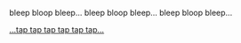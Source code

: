 bleep bloop bleep... bleep bloop bleep... bleep bloop bleep...

[...tap tap tap tap tap tap...](tapbwe.md)